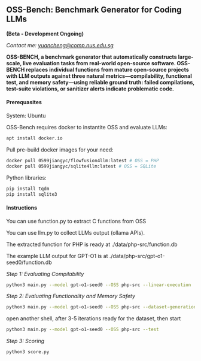 ## OSS-Bench: Benchmark Generator for Coding LLMs

**(Beta - Development Ongoing)**

*Contact me: yuancheng@comp.nus.edu.sg*

**OSS-BENCH, a benchmark generator that automatically constructs large-scale, live evaluation tasks from real-world open-source software. OSS-BENCH replaces individual functions from mature open-source projects with LLM outputs against three natural metrics—compilability, functional test, and memory safety—using reliable ground truth: failed compilations, test-suite violations, or sanitizer alerts indicate problematic code.**

#### Prerequasites

System: Ubuntu

OSS-Bench requires docker to instantite OSS and evaluate LLMs:

```bash
apt install docker.io
```

Pull pre-build docker images for your need:

```bash
docker pull 0599jiangyc/flowfusion4llm:latest # OSS = PHP
docker pull 0599jiangyc/sqlite4llm:latest # OSS = SQLite
```

Python libraries:

```bash
pip install tqdm
pip install sqlite3
```

#### Instructions

You can use function.py to extract C functions from OSS

You can use llm.py to collect LLMs output (ollama APIs).

The extracted function for PHP is ready at ./data/php-src/function.db

The example LLM output for GPT-O1 is at ./data/php-src/gpt-o1-seed0/function.db

*Step 1: Evaluating Compilability*

```bash
python3 main.py --model gpt-o1-seed0 --OSS php-src --linear-execution
```

*Step 2: Evaluating Functionality and Memory Safety*

```bash
python3 main.py --model gpt-o1-seed0 --OSS php-src --dataset-generation
```

open another shell, after 3-5 iterations ready for the dataset, then start

```bash
python3 main.py --model gpt-o1-seed0 --OSS php-src --test
```

*Step 3: Scoring*

```bash
python3 score.py
```

